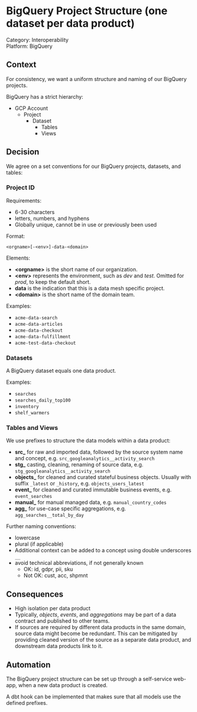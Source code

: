 # BigQuery Project Structure (one dataset per data product)

Category: Interoperability  
Platform: BigQuery

## Context

For consistency, we want a uniform structure and naming of our BigQuery projects.

BigQuery has a strict hierarchy:

- GCP Account 
  - Project
    - Dataset 
      - Tables
      - Views

## Decision

We agree on a set conventions for our BigQuery projects, datasets, and tables:

### Project ID

Requirements:
- 6-30 characters
- letters, numbers, and hyphens
- Globally unique, cannot be in use or previously been used

Format:

`<orgname>[-<env>]-data-<domain>`

Elements:
- **&lt;orgname&gt;** is the short name of our organization.
- **&lt;env&gt;** represents the environment, such as _dev_ and _test_. Omitted for _prod_, to keep the default short.
- **data** is the indication that this is a data mesh specific project.
- **&lt;domain&gt;** is the short name of the domain team.

Examples:
- `acme-data-search`
- `acme-data-articles`
- `acme-data-checkout`
- `acme-data-fulfillment`
- `acme-test-data-checkout`


### Datasets

A BigQuery dataset equals one data product.

Examples:

- `searches`
- `searches_daily_top100`
- `inventory`
- `shelf_warmers`

### Tables and Views

We use prefixes to structure the data models within a data product:

- **src_** for raw and imported data, followed by the source system name and concept, e.g. `src_googleanalytics__activity_search`
- **stg_** casting, cleaning, renaming of source data, e.g. `stg_googleanalytics__activity_search`
- **objects_** for cleaned and curated stateful business objects. Usually with suffix `_latest` or `_history`, e.g. `objects_users_latest`
- **event_** for cleaned and curated immutable business events, e.g. `event_searches`
- **manual_** for manual managed data, e.g. `manual_country_codes`
- **agg_** for use-case specific aggregations, e.g. `agg_searches__total_by_day`

Further naming conventions:

- lowercase
- plural (if applicable)
- Additional context can be added to a concept using double underscores `__`
- avoid technical abbreviations, if not generally known
  - OK: id, gdpr, pii, sku
  - Not OK: cust, acc, shpmnt


## Consequences

- High isolation per data product
- Typically, _objects_, _events_, and _aggregations_ may be part of a data contract and published to other teams.
- If sources are required by different data products in the same domain, source data might become be redundant. This can be mitigated by providing cleaned version of the source as a separate data product, and downstream data products link to it. 

## Automation

The BigQuery project structure can be set up through a self-service web-app, when a new data product is created.

A dbt hook can be implemented that makes sure that all models use the defined prefixes.
